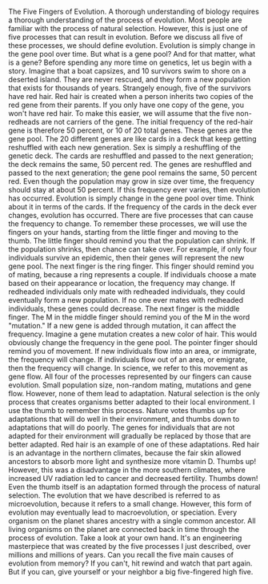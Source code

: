 The Five Fingers of Evolution. A thorough understanding of biology requires a thorough understanding of the process of evolution. Most people are familiar with the process of natural selection. However, this is just one of five processes that can result in evolution. Before we discuss all five of these processes, we should define evolution. Evolution is simply change in the gene pool over time. But what is a gene pool? And for that matter, what is a gene? Before spending any more time on genetics, let us begin with a story. Imagine that a boat capsizes, and 10 survivors swim to shore on a deserted island. They are never rescued, and they form a new population that exists for thousands of years. Strangely enough, five of the survivors have red hair. Red hair is created when a person inherits two copies of the red gene from their parents. If you only have one copy of the gene, you won't have red hair. To make this easier, we will assume that the five non-redheads are not carriers of the gene. The initial frequency of the red-hair gene is therefore 50 percent, or 10 of 20 total genes. These genes are the gene pool. The 20 different genes are like cards in a deck that keep getting reshuffled with each new generation. Sex is simply a reshuffling of the genetic deck. The cards are reshuffled and passed to the next generation; the deck remains the same, 50 percent red. The genes are reshuffled and passed to the next generation; the gene pool remains the same, 50 percent red. Even though the population may grow in size over time, the frequency should stay at about 50 percent. If this frequency ever varies, then evolution has occurred. Evolution is simply change in the gene pool over time. Think about it in terms of the cards. If the frequency of the cards in the deck ever changes, evolution has occurred. There are five processes that can cause the frequency to change. To remember these processes, we will use the fingers on your hands, starting from the little finger and moving to the thumb. The little finger should remind you that the population can shrink. If the population shrinks, then chance can take over. For example, if only four individuals survive an epidemic, then their genes will represent the new gene pool. The next finger is the ring finger. This finger should remind you of mating, because a ring represents a couple. If individuals choose a mate based on their appearance or location, the frequency may change. If redheaded individuals only mate with redheaded individuals, they could eventually form a new population. If no one ever mates with redheaded individuals, these genes could decrease. The next finger is the middle finger. The M in the middle finger should remind you of the M in the word "mutation." If a new gene is added through mutation, it can affect the frequency. Imagine a gene mutation creates a new color of hair. This would obviously change the frequency in the gene pool. The pointer finger should remind you of movement. If new individuals flow into an area, or immigrate, the frequency will change. If individuals flow out of an area, or emigrate, then the frequency will change. In science, we refer to this movement as gene flow. All four of the processes represented by our fingers can cause evolution. Small population size, non-random mating, mutations and gene flow. However, none of them lead to adaptation. Natural selection is the only process that creates organisms better adapted to their local environment. I use the thumb to remember this process. Nature votes thumbs up for adaptations that will do well in their environment, and thumbs down to adaptations that will do poorly. The genes for individuals that are not adapted for their environment will gradually be replaced by those that are better adapted. Red hair is an example of one of these adaptations. Red hair is an advantage in the northern climates, because the fair skin allowed ancestors to absorb more light and synthesize more vitamin D. Thumbs up! However, this was a disadvantage in the more southern climates, where increased UV radiation led to cancer and decreased fertility. Thumbs down! Even the thumb itself is an adaptation formed through the process of natural selection. The evolution that we have described is referred to as microevolution, because it refers to a small change. However, this form of evolution may eventually lead to macroevolution, or speciation. Every organism on the planet shares ancestry with a single common ancestor. All living organisms on the planet are connected back in time through the process of evolution. Take a look at your own hand. It's an engineering masterpiece that was created by the five processes I just described, over millions and millions of years. Can you recall the five main causes of evolution from memory? If you can't, hit rewind and watch that part again. But if you can, give yourself or your neighbor a big five-fingered high five. 